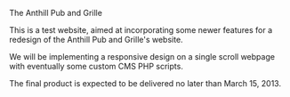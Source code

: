 The Anthill Pub and Grille

This is a test website, aimed at incorporating some newer features for a redesign of the Anthill Pub and Grille's website.

We will be implementing a responsive design on a single scroll webpage with eventually some custom CMS PHP scripts. 

The final product is expected to be delivered no later than March 15, 2013.